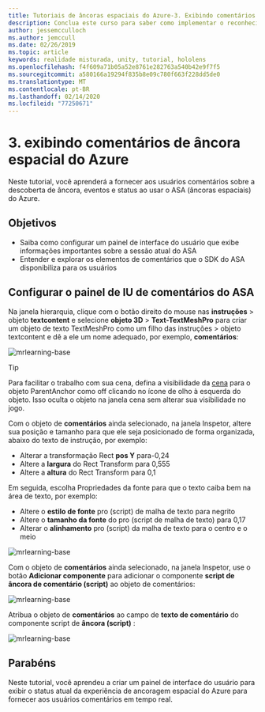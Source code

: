 ```yaml
---
title: Tutoriais de âncoras espaciais do Azure-3. Exibindo comentários de âncora espacial do Azure
description: Conclua este curso para saber como implementar o reconhecimento facial do Azure em um aplicativo de realidade misturada.
author: jessemcculloch
ms.author: jemccull
ms.date: 02/26/2019
ms.topic: article
keywords: realidade misturada, unity, tutorial, hololens
ms.openlocfilehash: f4f609a71b05a52e8761e282763a540b42e9f7f5
ms.sourcegitcommit: a580166a19294f835b8e09c780f663f228dd5de0
ms.translationtype: MT
ms.contentlocale: pt-BR
ms.lasthandoff: 02/14/2020
ms.locfileid: "77250671"
---
```

# <a name="3-displaying-azure-spatial-anchor-feedback"></a>3. exibindo comentários de âncora espacial do Azure

Neste tutorial, você aprenderá a fornecer aos usuários comentários sobre a descoberta de âncora, eventos e status ao usar o ASA (âncoras espaciais) do Azure.

## <a name="objectives"></a>Objetivos

* Saiba como configurar um painel de interface do usuário que exibe informações importantes sobre a sessão atual do ASA
* Entender e explorar os elementos de comentários que o SDK do ASA disponibiliza para os usuários

## <a name="set-up-asa-feedback-ui-panel"></a>Configurar o painel de IU de comentários do ASA

Na janela hierarquia, clique com o botão direito do mouse nas **instruções** > objeto **textcontent** e selecione **objeto 3D** > **Text-TextMeshPro** para criar um objeto de texto TextMeshPro como um filho das instruções > objeto textcontent e dê a ele um nome adequado, por exemplo, **comentários**:

![mrlearning-base](images/mrlearning-asa/tutorial3-section1-step1-1.png)

> [!TIP]
> Para facilitar o trabalho com sua cena, defina a visibilidade da <a href="https://docs.unity3d.com/Manual/SceneVisibility.html" target="_blank">cena</a> para o objeto ParentAnchor como off clicando no ícone de olho à esquerda do objeto. Isso oculta o objeto na janela cena sem alterar sua visibilidade no jogo.

Com o objeto de **comentários** ainda selecionado, na janela Inspetor, altere sua posição e tamanho para que ele seja posicionado de forma organizada, abaixo do texto de instrução, por exemplo:

* Alterar a transformação Rect **pos Y** para-0,24
* Altere a **largura** do Rect Transform para 0,555
* Altere a **altura** do Rect Transform para 0,1

Em seguida, escolha Propriedades da fonte para que o texto caiba bem na área de texto, por exemplo:

* Altere o **estilo de fonte** pro (script) de malha de texto para negrito
* Altere o **tamanho da fonte** do pro (script de malha de texto) para 0,17
* Alterar o **alinhamento** pro (script) da malha de texto para o centro e o meio

![mrlearning-base](images/mrlearning-asa/tutorial3-section1-step1-2.png)

Com o objeto de **comentários** ainda selecionado, na janela Inspetor, use o botão **Adicionar componente** para adicionar o componente **script de âncora de comentário (script)** ao objeto de comentários:

![mrlearning-base](images/mrlearning-asa/tutorial3-section1-step1-3.png)

Atribua o objeto de **comentários** ao campo de **texto de comentário** do componente script de **âncora (script)** :

![mrlearning-base](images/mrlearning-asa/tutorial3-section1-step1-4.png)

## <a name="congratulations"></a>Parabéns

Neste tutorial, você aprendeu a criar um painel de interface do usuário para exibir o status atual da experiência de ancoragem espacial do Azure para fornecer aos usuários comentários em tempo real.
